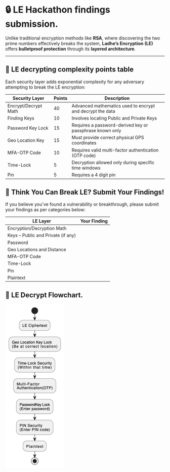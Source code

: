 # 🔒 LE Hackathon findings submission.

Unlike traditional encryption methods like **RSA**, where discovering the two prime numbers effectively breaks the system, **Ladhe’s Encryption (LE)** offers **bulletproof protection** through its **layered architecture**.

---

## 🔐 LE decrypting complexity points table

Each security layer adds exponential complexity for any adversary attempting to break the LE encryption:

| Security Layer          |   Points     | Description                                              |
|-------------------------|--------------|----------------------------------------------------------|
| Encrypt/Decrypt Math    |    40        | Advanced mathematics used to encrypt and decrypt the data|
| Finding Keys            |    10        | Involves locating Public and Private Keys                |                  
| Password Key Lock       |    15        | Requires a password-derived key or passphrase known only |
| Geo Location Key        |    15        | Must provide correct physical GPS coordinates            |
| MFA-OTP Code            |    10        | Requires valid multi-factor authentication (OTP code)    |
| Time-Lock               |     5        | Decryption allowed only during specific time windows     |
| Pin                     |     5        | Requires a 4 digit pin                                   |



## 🧠 Think You Can Break LE? Submit Your Findings!

If you believe you've found a vulnerability or breakthrough, please submit your findings as per categories below:

| **LE Layer**                       | **Your Finding**         |
|------------------------------------|--------------------------|
| Encryption/Decryption Math         |                          |
| Keys – Public and Private (if any) |                          |
| Password                           |                          |
| Geo Locations and Distance         |                          |
| MFA-OTP Code                       |                          |
| Time-Lock                          |                          |
| Pin                                |                          |
| Plaintext                          |                          |


## 🔐 LE Decrypt Flowchart.

![LE decrypt workflow...](LEDecryptFlow.png)
